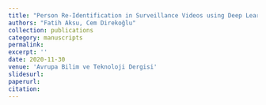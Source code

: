 ```yaml
---
title: "Person Re-Identification in Surveillance Videos using Deep Learning based Body Part Partition and Gaussian Filtering"
authors: "Fatih Aksu, Cem Direkoğlu"
collection: publications
category: manuscripts
permalink: 
excerpt: ''
date: 2020-11-30
venue: 'Avrupa Bilim ve Teknoloji Dergisi'
slidesurl: 
paperurl: 
citation: 
---
```

